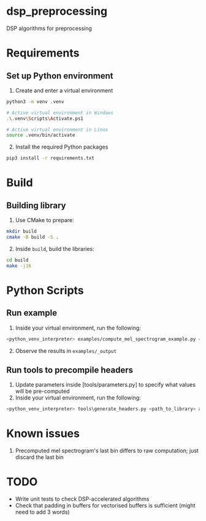 # dsp_preprocessing
DSP algorithms for preprocessing

# Requirements

## Set up Python environment

1. Create and enter a virtual environment
```bash
python3 -m venv .venv

# Active virtual environment in Windows
.\.venv\Scripts\Activate.ps1

# Active virtual environment in Linux
source .venv/bin/activate
```
2. Install the required Python packages
```bash
pip3 install -r requirements.txt
```

# Build

## Building library
1. Use CMake to prepare:
```bash
mkdir build
cmake -B build -S . 
```
2. Inside `build`, build the libraries:
```bash
cd build
make -j16
```

# Python Scripts

## Run example
1. Inside your virtual environment, run the following:
```bash
<python_venv_interpreter> examples/compute_mel_spectrogram_example.py <path_to_library> audio_dsp\python_interface\audio_dsp_c.py
```
2. Observe the results in `examples/_output`

## Run tools to precompile headers
1. Update parameters inside [tools/parameters.py] to specify what values will be pre-computed
2. Inside your virtual environment, run the following:
```bash
<python_venv_interpreter> tools\generate_headers.py <path_to_library> audio_dsp\python_interface\audio_dsp_c.py
```

# Known issues
1. Precomputed mel spectrogram's last bin differs to raw computation; just discard the last bin

# TODO
- Write unit tests to check DSP-accelerated algorithms
- Check that padding in buffers for vectorised buffers is sufficient (might need to add 3 words)

